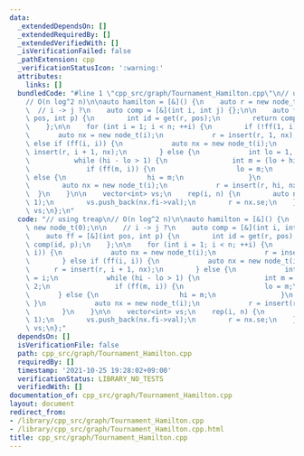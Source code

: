 ```yaml
---
data:
  _extendedDependsOn: []
  _extendedRequiredBy: []
  _extendedVerifiedWith: []
  _isVerificationFailed: false
  _pathExtension: cpp
  _verificationStatusIcon: ':warning:'
  attributes:
    links: []
  bundledCode: "#line 1 \"cpp_src/graph/Tournament_Hamilton.cpp\"\n// using treap\n\
    // O(n log^2 n)\n\nauto hamilton = [&]() {\n    auto r = new node_t(0);\n\n  \
    \  // i -> j ?\n    auto comp = [&](int i, int j) {};\n\n    auto ff = [&](int\
    \ pos, int p) {\n        int id = get(r, pos);\n        return comp(id, p);\n\
    \    };\n\n    for (int i = 1; i < n; ++i) {\n        if (!ff(1, i)) {\n     \
    \       auto nx = new node_t(i);\n            r = insert(r, 1, nx);\n        }\
    \ else if (ff(i, i)) {\n            auto nx = new node_t(i);\n            r =\
    \ insert(r, i + 1, nx);\n        } else {\n            int lo = 1, hi = i;\n \
    \           while (hi - lo > 1) {\n                int m = (lo + hi) / 2;\n  \
    \              if (ff(m, i)) {\n                    lo = m;\n                }\
    \ else {\n                    hi = m;\n                }\n            }\n    \
    \        auto nx = new node_t(i);\n            r = insert(r, hi, nx);\n      \
    \  }\n    }\n\n    vector<int> vs;\n    rep(i, n) {\n        auto nx = split(r,\
    \ 1);\n        vs.push_back(nx.fi->val);\n        r = nx.se;\n    }\n    return\
    \ vs;\n};\n"
  code: "// using treap\n// O(n log^2 n)\n\nauto hamilton = [&]() {\n    auto r =\
    \ new node_t(0);\n\n    // i -> j ?\n    auto comp = [&](int i, int j) {};\n\n\
    \    auto ff = [&](int pos, int p) {\n        int id = get(r, pos);\n        return\
    \ comp(id, p);\n    };\n\n    for (int i = 1; i < n; ++i) {\n        if (!ff(1,\
    \ i)) {\n            auto nx = new node_t(i);\n            r = insert(r, 1, nx);\n\
    \        } else if (ff(i, i)) {\n            auto nx = new node_t(i);\n      \
    \      r = insert(r, i + 1, nx);\n        } else {\n            int lo = 1, hi\
    \ = i;\n            while (hi - lo > 1) {\n                int m = (lo + hi) /\
    \ 2;\n                if (ff(m, i)) {\n                    lo = m;\n         \
    \       } else {\n                    hi = m;\n                }\n           \
    \ }\n            auto nx = new node_t(i);\n            r = insert(r, hi, nx);\n\
    \        }\n    }\n\n    vector<int> vs;\n    rep(i, n) {\n        auto nx = split(r,\
    \ 1);\n        vs.push_back(nx.fi->val);\n        r = nx.se;\n    }\n    return\
    \ vs;\n};"
  dependsOn: []
  isVerificationFile: false
  path: cpp_src/graph/Tournament_Hamilton.cpp
  requiredBy: []
  timestamp: '2021-10-25 19:28:02+09:00'
  verificationStatus: LIBRARY_NO_TESTS
  verifiedWith: []
documentation_of: cpp_src/graph/Tournament_Hamilton.cpp
layout: document
redirect_from:
- /library/cpp_src/graph/Tournament_Hamilton.cpp
- /library/cpp_src/graph/Tournament_Hamilton.cpp.html
title: cpp_src/graph/Tournament_Hamilton.cpp
---
```

